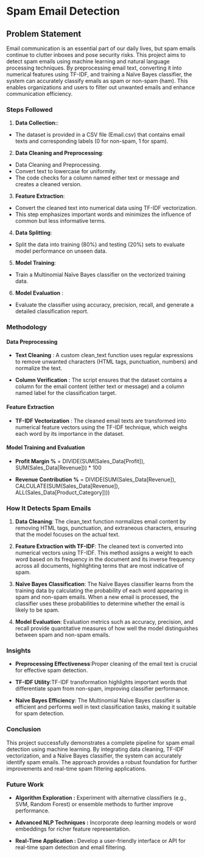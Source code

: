 # Spam Email Detection



## Problem Statement

Email communication is an essential part of our daily lives, but spam emails continue to clutter inboxes and pose security risks. This project aims to detect spam emails using machine learning and natural language processing techniques. By preprocessing email text, converting it into numerical features using TF-IDF, and training a Naïve Bayes classifier, the system can accurately classify emails as spam or non-spam (ham). This enables organizations and users to filter out unwanted emails and enhance communication efficiency.

### Steps Followed

1. **Data Collection:**:
- The dataset is provided in a CSV file (Email.csv) that contains email texts and corresponding labels (0 for non-spam, 1 for spam).
  
2. **Data Cleaning and Preprocessing**: 
- Data Cleaning and Preprocessing.
- Convert text to lowercase for uniformity.
- The code checks for a column named either text or message and creates a cleaned version.
            
  
3. **Feature Extraction**: 
- Convert the cleaned text into numerical data using TF-IDF vectorization.
- This step emphasizes important words and minimizes the influence of common but less informative terms.

4. **Data Splitting**: 
- Split the data into training (80%) and testing (20%) sets to evaluate model performance on unseen data.
  
5. **Model Training**: 
- Train a Multinomial Naïve Bayes classifier on the vectorized training data.

6. **Model Evaluation** : 
- Evaluate the classifier using accuracy, precision, recall, and generate a detailed classification report.


### Methodology
#### Data Preprocessing

- **Text Cleaning** : A custom clean_text function uses regular expressions to remove unwanted characters (HTML tags, punctuation, numbers) and normalize the text.

- **Column Verification** : The script ensures that the dataset contains a column for the email content (either text or message) and a column named label for the classification target.

#### Feature Extraction

- **TF-IDF Vectorization** : The cleaned email texts are transformed into numerical feature vectors using the TF-IDF technique, which weighs each word by its importance in the dataset.

#### Model Training and Evaluation
  
- **Profit Margin %** = DIVIDE(SUM(Sales_Data[Profit]), SUM(Sales_Data[Revenue])) * 100
  
- **Revenue Contribution %** = DIVIDE(SUM(Sales_Data[Revenue]), CALCULATE(SUM(Sales_Data[Revenue]), ALL(Sales_Data[Product_Category])))

### How It Detects Spam Emails

1. **Data Cleaning**: The clean_text function normalizes email content by removing HTML tags, punctuation, and extraneous characters, ensuring that the model focuses on the actual text.
  
2. **Feature Extraction with TF-IDF**: The cleaned text is converted into numerical vectors using TF-IDF. This method assigns a weight to each word based on its frequency in the document and its inverse frequency across all documents, highlighting terms that are most indicative of spam.

3. **Naïve Bayes Classification**: The Naïve Bayes classifier learns from the training data by calculating the probability of each word appearing in spam and non-spam emails. When a new email is processed, the classifier uses these probabilities to determine whether the email is likely to be spam.

4. **Model Evaluation**: Evaluation metrics such as accuracy, precision, and recall provide quantitative measures of how well the model distinguishes between spam and non-spam emails.

### Insights

- **Preprocessing Effectiveness**:Proper cleaning of the email text is crucial for effective spam detection.

- **TF-IDF Utility**:TF-IDF transformation highlights important words that differentiate spam from non-spam, improving classifier performance.

- **Naïve Bayes Efficiency**: The Multinomial Naïve Bayes classifier is efficient and performs well in text classification tasks, making it suitable for spam detection.


### Conclusion

This project successfully demonstrates a complete pipeline for spam email detection using machine learning. By integrating data cleaning, TF-IDF vectorization, and a Naïve Bayes classifier, the system can accurately identify spam emails. The approach provides a robust foundation for further improvements and real-time spam filtering applications.

### Future Work

- **Algorithm Exploration :**  Experiment with alternative classifiers (e.g., SVM, Random Forest) or ensemble methods to further improve performance.

- **Advanced NLP Techniques :**  Incorporate deep learning models or word embeddings for richer feature representation.

- **Real-Time Application :**  Develop a user-friendly interface or API for real-time spam detection and email filtering.




